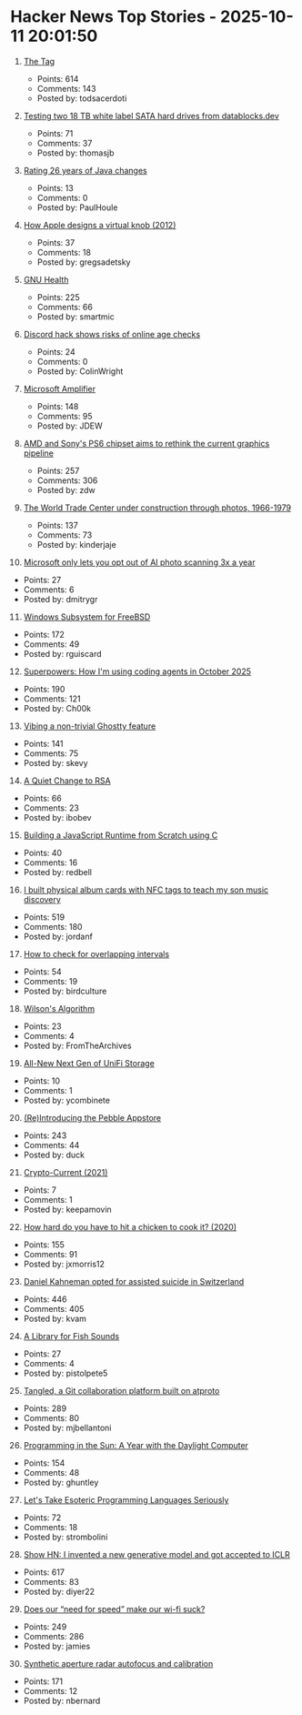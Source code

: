# Hacker News Top Stories - 2025-10-11 20:01:50

1. [The <output> Tag](https://denodell.com/blog/html-best-kept-secret-output-tag)
   - Points: 614
   - Comments: 143
   - Posted by: todsacerdoti

2. [Testing two 18 TB white label SATA hard drives from datablocks.dev](https://ounapuu.ee/posts/2025/10/06/datablocks-white-label-drives/)
   - Points: 71
   - Comments: 37
   - Posted by: thomasjb

3. [Rating 26 years of Java changes](https://neilmadden.blog/2025/09/12/rating-26-years-of-java-changes/)
   - Points: 13
   - Comments: 0
   - Posted by: PaulHoule

4. [How Apple designs a virtual knob (2012)](https://jherrm.github.io/knobs/)
   - Points: 37
   - Comments: 18
   - Posted by: gregsadetsky

5. [GNU Health](https://www.gnuhealth.org/about-us.html)
   - Points: 225
   - Comments: 66
   - Posted by: smartmic

6. [Discord hack shows risks of online age checks](https://news.sky.com/story/discord-hack-shows-dangers-of-online-age-checks-as-internet-policing-hopes-put-to-the-test-13447618)
   - Points: 24
   - Comments: 0
   - Posted by: ColinWright

7. [Microsoft Amplifier](https://github.com/microsoft/amplifier)
   - Points: 148
   - Comments: 95
   - Posted by: JDEW

8. [AMD and Sony's PS6 chipset aims to rethink the current graphics pipeline](https://arstechnica.com/gaming/2025/10/amd-and-sony-tease-new-chip-architecture-ahead-of-playstation-6/)
   - Points: 257
   - Comments: 306
   - Posted by: zdw

9. [The World Trade Center under construction through photos, 1966-1979](https://rarehistoricalphotos.com/twin-towers-construction-photographs/)
   - Points: 137
   - Comments: 73
   - Posted by: kinderjaje

10. [Microsoft only lets you opt out of AI photo scanning 3x a year](https://hardware.slashdot.org/story/25/10/11/0238213/microsofts-onedrive-begins-testing-face-recognizing-ai-for-photos-for-some-preview-users)
   - Points: 27
   - Comments: 6
   - Posted by: dmitrygr

11. [Windows Subsystem for FreeBSD](https://github.com/BalajeS/WSL-For-FreeBSD)
   - Points: 172
   - Comments: 49
   - Posted by: rguiscard

12. [Superpowers: How I'm using coding agents in October 2025](https://blog.fsck.com/2025/10/09/superpowers/)
   - Points: 190
   - Comments: 121
   - Posted by: Ch00k

13. [Vibing a non-trivial Ghostty feature](https://mitchellh.com/writing/non-trivial-vibing)
   - Points: 141
   - Comments: 75
   - Posted by: skevy

14. [A Quiet Change to RSA](https://www.johndcook.com/blog/2025/10/06/a-quiet-change-to-rsa/)
   - Points: 66
   - Comments: 23
   - Posted by: ibobev

15. [Building a JavaScript Runtime from Scratch using C](https://devlogs.xyz/blog/building-a-javaScript-runtime)
   - Points: 40
   - Comments: 16
   - Posted by: redbell

16. [I built physical album cards with NFC tags to teach my son music discovery](https://fulghum.io/album-cards)
   - Points: 519
   - Comments: 180
   - Posted by: jordanf

17. [How to check for overlapping intervals](https://zayenz.se/blog/post/how-to-check-for-overlapping-intervals/)
   - Points: 54
   - Comments: 19
   - Posted by: birdculture

18. [Wilson's Algorithm](https://cruzgodar.com/applets/wilsons-algorithm/)
   - Points: 23
   - Comments: 4
   - Posted by: FromTheArchives

19. [All-New Next Gen of UniFi Storage](https://blog.ui.com/article/all-new-next-gen-of-unifi-storage)
   - Points: 10
   - Comments: 1
   - Posted by: ycombinete

20. [(Re)Introducing the Pebble Appstore](https://ericmigi.com/blog/re-introducing-the-pebble-appstore/)
   - Points: 243
   - Comments: 44
   - Posted by: duck

21. [Crypto-Current (2021)](https://zerophilosophy.substack.com/p/crypto-current)
   - Points: 7
   - Comments: 1
   - Posted by: keepamovin

22. [How hard do you have to hit a chicken to cook it? (2020)](https://james-simon.github.io/blog/chicken-cooking/)
   - Points: 155
   - Comments: 91
   - Posted by: jxmorris12

23. [Daniel Kahneman opted for assisted suicide in Switzerland](https://www.bluewin.ch/en/entertainment/nobel-prize-winner-opts-for-suicide-in-switzerland-2619460.html)
   - Points: 446
   - Comments: 405
   - Posted by: kvam

24. [A Library for Fish Sounds](https://nautil.us/a-library-for-fish-sounds-1239697/)
   - Points: 27
   - Comments: 4
   - Posted by: pistolpete5

25. [Tangled, a Git collaboration platform built on atproto](https://blog.tangled.org/intro)
   - Points: 289
   - Comments: 80
   - Posted by: mjbellantoni

26. [Programming in the Sun: A Year with the Daylight Computer](https://wickstrom.tech/2025-10-10-programming-in-the-sun-a-year-with-the-daylight-computer.html)
   - Points: 154
   - Comments: 48
   - Posted by: ghuntley

27. [Let's Take Esoteric Programming Languages Seriously](https://feelingof.com/episodes/078/)
   - Points: 72
   - Comments: 18
   - Posted by: strombolini

28. [Show HN: I invented a new generative model and got accepted to ICLR](https://discrete-distribution-networks.github.io/)
   - Points: 617
   - Comments: 83
   - Posted by: diyer22

29. [Does our “need for speed” make our wi-fi suck?](https://orb.net/blog/does-speed-make-wifi-suck)
   - Points: 249
   - Comments: 286
   - Posted by: jamies

30. [Synthetic aperture radar autofocus and calibration](https://hforsten.com/synthetic-aperture-radar-autofocus-and-calibration.html)
   - Points: 171
   - Comments: 12
   - Posted by: nbernard

